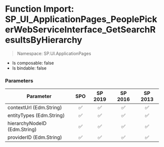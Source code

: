 # Function Import: SP_UI_ApplicationPages_PeoplePickerWebServiceInterface_GetSearchResultsByHierarchy

> Namespace: SP.UI.ApplicationPages

- Is composable: false
- Is bindable: false

### Parameters

Parameter | SPO | SP 2019 | SP 2016 | SP 2013
----------|:---:|:-------:|:-------:|:-------:
contextUrl (Edm.String) | ✅ | ✅ | ✅ | ✅
entityTypes (Edm.String) | ✅ | ✅ | ✅ | ✅
hierarchyNodeID (Edm.String) | ✅ | ✅ | ✅ | ✅
providerID (Edm.String) | ✅ | ✅ | ✅ | ✅